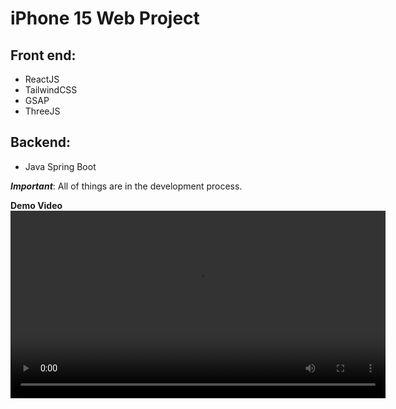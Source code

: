 # iPhone 15 Web Project
## Front end:
- ReactJS
- TailwindCSS
- GSAP
- ThreeJS
## Backend:
- Java Spring Boot

_**Important**_: All of things are in the development process.

**Demo Video**
<video
  src="https://github.com/namdang-fdp/iPhone-web/raw/refs/heads/main/2025-05-07%2011-17-06.mkv"
  controls
  width="600"
/>
